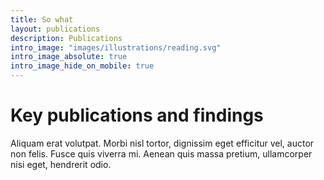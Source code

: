 ```yaml
---
title: So what
layout: publications
description: Publications
intro_image: "images/illustrations/reading.svg"
intro_image_absolute: true
intro_image_hide_on_mobile: true
---
```


# Key publications and findings

Aliquam erat volutpat. Morbi nisl tortor, dignissim eget efficitur vel, auctor non felis. Fusce quis viverra mi. Aenean
quis massa pretium, ullamcorper nisi eget, hendrerit odio.